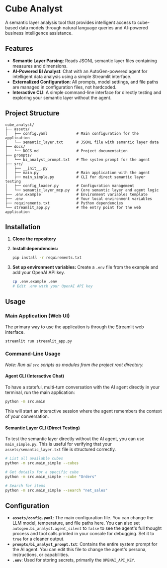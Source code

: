 # Cube Analyst

A semantic layer analysis tool that provides intelligent access to cube-based data models through natural language queries and AI-powered business intelligence assistance.

## Features

- **Semantic Layer Parsing**: Reads JSONL semantic layer files containing measures and dimensions.
- **AI-Powered BI Analyst**: Chat with an AutoGen-powered agent for intelligent data analysis using a simple Streamlit interface.
- **Externalized Configuration**: All prompts, model settings, and file paths are managed in configuration files, not hardcoded.
- **Interactive CLI**: A simple command-line interface for directly testing and exploring your semantic layer without the agent.

## Project Structure

```
cube_analyst/
├── assets/
│   ├── config.yaml             # Main configuration for the application
│   └── semantic_layer.txt      # JSONL file with semantic layer data
├── docs/
│   └── DOCS.md                 # Project documentation
├── prompts/
│   └── bi_analyst_prompt.txt   # The system prompt for the agent
├── src/
│   ├── __init__.py
│   ├── main.py                 # Main application with the agent
│   ├── main_simple.py          # CLI for direct semantic layer testing
│   ├── config_loader.py        # Configuration management
│   └── semantic_layer_mcp.py   # Core semantic layer and agent logic
├── .env.example                # Environment variables template
├── .env                        # Your local environment variables
├── requirements.txt            # Python dependencies
└── streamlit_app.py            # The entry point for the web application
```

## Installation

1.  **Clone the repository**

2.  **Install dependencies:**
    ```bash
    pip install -r requirements.txt
    ```

3.  **Set up environment variables:**
    Create a `.env` file from the example and add your OpenAI API key.
    ```bash
    cp .env.example .env
    # Edit .env with your OpenAI API key
    ```

## Usage

### Main Application (Web UI)

The primary way to use the application is through the Streamlit web interface.

```bash
streamlit run streamlit_app.py
```

### Command-Line Usage

*Note: Run all `src` scripts as modules from the project root directory.*

#### Agent CLI (Interactive Chat)

To have a stateful, multi-turn conversation with the AI agent directly in your terminal, run the main application:

```bash
python -m src.main
```
This will start an interactive session where the agent remembers the context of your conversation.

#### Semantic Layer CLI (Direct Testing)

To test the semantic layer directly without the AI agent, you can use `main_simple.py`. This is useful for verifying that your `assets/semantic_layer.txt` file is structured correctly.

```bash
# List all available cubes
python -m src.main_simple --cubes

# Get details for a specific cube
python -m src.main_simple --cube "Orders"

# Search for items
python -m src.main_simple --search "net_sales"
```

## Configuration

-   **`assets/config.yaml`**: The main configuration file. You can change the LLM model, temperature, and file paths here. You can also set `autogen.bi_analyst.agent_silent` to `false` to see the agent's full thought process and tool calls printed in your console for debugging. Set it to `true` for a cleaner output.
-   **`prompts/bi_analyst_prompt.txt`**: Contains the entire system prompt for the AI agent. You can edit this file to change the agent's persona, instructions, or capabilities.
-   **`.env`**: Used for storing secrets, primarily the `OPENAI_API_KEY`.